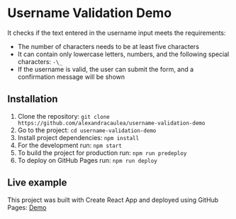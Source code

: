# Username Validation Demo

It checks if the text entered in the username input meets the requirements:

- The number of characters needs to be at least five characters
- It can contain only lowercase letters, numbers, and the following special
  characters: `-\_`
- If the username is valid, the user can submit the form, and a confirmation
  message will be shown

## Installation

1. Clone the repository:
   `git clone https://github.com/alexandracaulea/username-validation-demo`
2. Go to the project: `cd username-validation-demo`
3. Install project dependencies: `npm install`
4. For the development run: `npm start`
5. To build the project for production run: `npm run predeploy`
6. To deploy on GitHub Pages run: `npm run deploy`

## Live example

This project was built with Create React App and deployed using GitHub Pages:
[Demo](https://alexandracaulea.github.io/username-validation-demo)
